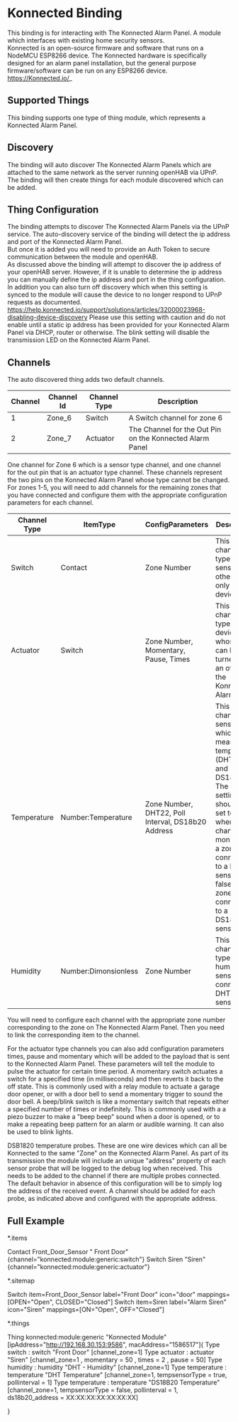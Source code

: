 # Konnected Binding

This binding is for interacting with The Konnected Alarm Panel. A module which interfaces with existing home security sensors.  
Konnected is an open-source firmware and software that runs on a NodeMCU ESP8266 device. 
The Konnected hardware is specifically designed for an alarm panel installation, but the general purpose firmware/software can be run on any ESP8266 device.
https://Konnected.io/_

## Supported Things

This binding supports one type of thing module, which represents a Konnected Alarm Panel.

## Discovery

The binding will auto discover The Konnected Alarm Panels which are attached to the same network as the server running openHAB via UPnP.  
The binding will then create things for each module discovered which can be added.

## Thing Configuration

The binding attempts to discover The Konnected Alarm Panels via the UPnP service.
The auto-discovery service of the binding will detect the ip address and port of the Konnected Alarm Panel.  
But once it is added you will need to provide an Auth Token to secure communication between the module and openHAB.  
As discussed above the binding will attempt to discover the ip address of your openHAB server.  However, if it is unable to determine the ip address you can manually define the ip address and port in the thing configuration.
In addition you can also turn off discovery which when this setting is synced to the module will cause the device to no longer respond to UPnP requests as documented. https://help.konnected.io/support/solutions/articles/32000023968-disabling-device-discovery
Please use this setting with caution and do not enable until a static ip address has been provided for your Konnected Alarm Panel via DHCP, router or otherwise.
The blink setting will disable the transmission LED on the Konnected Alarm Panel.


## Channels

The auto discovered thing adds two default channels.

| Channel  | Channel Id | Channel Type | Description |
| ------------- | ------------- |-------------| -------------| 
|1| Zone_6  | Switch  |A Switch channel for zone 6 |    
|2|Zone_7  | Actuator  |The Channel for the Out Pin on the Konnected Alarm Panel|

One channel for Zone 6 which is a sensor type channel, and one channel for the out pin that is an actuator type channel.
These channels represent the two pins on the Konnected Alarm Panel whose type cannot be changed.
For zones 1-5, you will need to add channels for the remaining zones that you have connected and configure them with the appropriate configuration parameters for each channel.


| Channel Type  | ItemType | ConfigParameters| Description |
| ------------- | ------------- |-------------| -------------| 
|Switch|Contact|Zone Number| This is the channel type for sensors or other read only devices   |
|Actuator|Switch|Zone Number, Momentary, Pause, Times| This is the channel type for devices whose state can be turned on an off by the Konnected Alarm Panel |
|Temperature|Number:Temperature|Zone Number, DHT22, Poll Interval, DS18b20 Address| This is the channel for sensors which measure temperature (DHT22 and DS18B20). The DHT22 setting should be set to true when the channel is monitoring a zone connected to a DHT22 sensor and false if the zone is connected to a DS1820B sensor |
|Humidity|Number:Dimonsionless|Zone Number| This is the channel type for the humidity sensor on a connected DHT22 sensor |



You will need to configure each channel with the appropriate zone number corresponding to the zone on The Konnected Alarm Panel.
Then you need to link the corresponding item to the channel.

For the actuator type channels you can also add configuration parameters times, pause and momentary which will be added to the payload that is sent to the Konnected Alarm Panel.
These parameters will tell the module to pulse the actuator for certain time period.
A momentary switch actuates a switch for a specified time (in milliseconds) and then reverts it back to the off state. This is commonly used with a relay module to actuate a garage door opener, or with a door bell to send a momentary trigger to sound the door bell.
A beep/blink switch is like a momentary switch that repeats either a specified number of times or indefinitely.
This is commonly used with a a piezo buzzer to make a "beep beep" sound when a door is opened, or to make a repeating beep pattern for an alarm or audible warning. It can also be used to blink lights.

DSB1820 temperature probes.
These are one wire devices which can all be Konnected to the same "Zone" on the Konnected Alarm Panel.
As part of its transmission  the module will include an unique "address" property of each sensor probe that will be logged to the debug log when received. 
This needs to be added to the channel if there are multiple probes connected. 
The default behavior in absence of this configuration will be to simply log the address of the received event.
A channel should be added for each probe, as indicated above and configured with the appropriate address.  


## Full Example

*.items

Contact Front_Door_Sensor " Front Door" {channel="konnected:module:generic:switch"}
Switch Siren "Siren"   {channel="konnected:module:generic:actuator"}


*.sitemap

Switch item=Front_Door_Sensor label="Front Door" icon="door" mappings=[OPEN="Open", CLOSED="Closed"]
Switch item=Siren label="Alarm Siren" icon="Siren" mappings=[ON="Open", OFF="Closed"]
            
*.things

Thing konnected:module:generic "Konnected Module" [ipAddress="http://192.168.30.153:9586", macAddress="1586517"]{
   Type switch  :   switch  "Front Door"    [channel_zone=1]
   Type actuator :  actuator    "Siren"    [channel_zone=1 , momentary = 50 , times = 2 , pause = 50]
   Type humidity    :  humidity "DHT - Humidity"    [channel_zone=1]
   Type temperature : temperature   "DHT Temperature"    [channel_zone=1, tempsensorType = true, pollinterval = 1]
   Type temperature : temperature   "DS18B20 Temperature"    [channel_zone=1, tempsensorType = false, pollinterval = 1, ds18b20_address = XX:XX:XX:XX:XX:XX:XX]

}